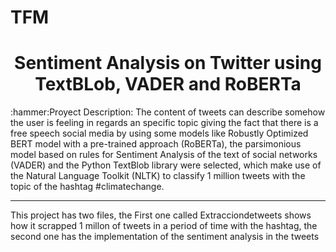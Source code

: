 # TFM
<h1 align="center"> Sentiment Analysis on Twitter using TextBLob, VADER and RoBERTa </h1>
:hammer:Proyect Description: The content of tweets can describe somehow the user is feeling in regards an specific topic giving the fact that there is a free speech social media by using some models like
Robustly Optimized BERT model with a pre-trained approach (RoBERTa), the parsimonious model based on rules for Sentiment Analysis of the text of social networks (VADER)
and the Python TextBlob library were selected, which make use of the Natural Language Toolkit (NLTK) to classify 1 million tweets with the topic of the hashtag #climatechange.
<hr>

This project has two files, the First one called Extracciondetweets shows how it scrapped 1 millon of tweets in a period of time with the hashtag, the second one has the implementation of the sentiment analysis in the tweets
